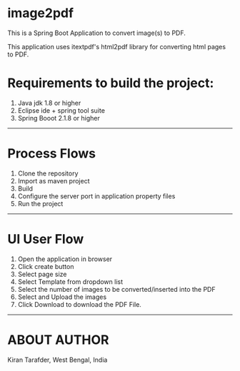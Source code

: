 # image2pdf

This is a Spring Boot Application to convert image(s) to PDF. 

This application uses itextpdf's html2pdf library for converting html pages to PDF.


# Requirements to build the project:

1. Java jdk 1.8 or higher
2. Eclipse ide + spring tool suite
3. Spring Booot 2.1.8 or higher

-----------------------------------------------------------------------------------------------------------------------------------
# Process Flows

1. Clone the repository
2. Import as maven project
3. Build
4. Configure the server port in application property files
5. Run the project

-----------------------------------------------------------------------------------------------------------------------------------

# UI User Flow
1. Open the application in browser
2. Click create button
3. Select page size
4. Select Template from dropdown list
5. Select the number of images to be converted/inserted into the PDF
6. Select and Upload the images
7. Click Download to download the PDF File.

-----------------------------------------------------------------------------------------------------------------------------------

# ABOUT AUTHOR
Kiran Tarafder,
West Bengal, India
